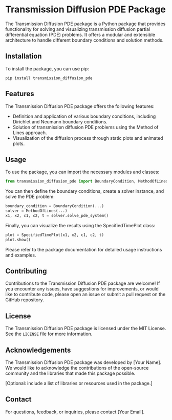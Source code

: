# Transmission Diffusion PDE Package

The Transmission Diffusion PDE package is a Python package that provides functionality for solving and visualizing transmission diffusion partial differential equation (PDE) problems. It offers a modular and extensible architecture to handle different boundary conditions and solution methods.

## Installation

To install the package, you can use pip:

```
pip install transmission_diffusion_pde
```

## Features

The Transmission Diffusion PDE package offers the following features:

- Definition and application of various boundary conditions, including Dirichlet and Neumann boundary conditions.
- Solution of transmission diffusion PDE problems using the Method of Lines approach.
- Visualization of the diffusion process through static plots and animated plots.

## Usage

To use the package, you can import the necessary modules and classes:

```python
from transmission_diffusion_pde import BoundaryCondition, MethodOfLines, SpecifiedTimePlot
```

You can then define the boundary conditions, create a solver instance, and solve the PDE problem:

```python
boundary_condition = BoundaryCondition(...)
solver = MethodOfLines(...)
x1, x2, c1, c2, t = solver.solve_pde_system()
```

Finally, you can visualize the results using the SpecifiedTimePlot class:

```python
plot = SpecifiedTimePlot(x1, x2, c1, c2, t)
plot.show()
```

Please refer to the package documentation for detailed usage instructions and examples.

## Contributing

Contributions to the Transmission Diffusion PDE package are welcome! If you encounter any issues, have suggestions for improvements, or would like to contribute code, please open an issue or submit a pull request on the GitHub repository.

## License

The Transmission Diffusion PDE package is licensed under the MIT License. See the `LICENSE` file for more information.

## Acknowledgements

The Transmission Diffusion PDE package was developed by [Your Name]. We would like to acknowledge the contributions of the open-source community and the libraries that made this package possible.

[Optional: include a list of libraries or resources used in the package.]

## Contact

For questions, feedback, or inquiries, please contact [Your Email].